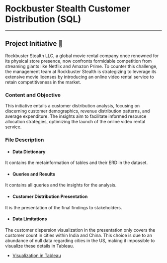 # Rockbuster Stealth Customer Distribution (SQL)
___
## Project Initiative 🎥
Rockbuster Stealth LLC, a global movie rental company once renowned for its physical store presence, now confronts formidable competition from streaming giants like Netflix and Amazon Prime. To counter this challenge, the management team at Rockbuster Stealth is strategizing to leverage its extensive movie licenses by introducing an online video rental service to retain competitiveness in the market.

### Content and Objective
This initiative entails a customer distribution analysis, focusing on discerning customer demographics, revenue distribution patterns, and average expenditure. 
The insights aim to facilitate informed resource allocation strategies, optimizing the launch of the online video rental service.

### File Description
* #### Data Dictionary
It contains the metainformation of tables and their ERD in the dataset.
* #### Queries and Results
It contains all queries and the insights for the analysis.
* #### Customer Distribution Presentation
It is the presentation of the final findings to stakeholders.
* #### Data Limitations
The customer dispersion visualization in the presentation only covers the customer count in cities within India and China. This choice is due to an abundance of null data regarding cities in the US, making it impossible to visualize these details in Tableau.

* [Visualization in Tableau](https://public.tableau.com/views/RockBusterCustomerDistribution/CustomerOverview?:language=en-US&:sid=&:display_count=n&:origin=viz_share_link) 
